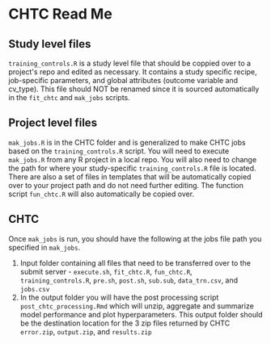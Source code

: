 # CHTC Read Me

## Study level files 
`training_controls.R` is a study level file that should be coppied over to a project's repo and edited as necessary. It contains a study specific recipe, job-specific parameters, and global attributes (outcome variable and cv_type). This file should NOT be renamed since it is sourced automatically in the `fit_chtc` and `mak_jobs` scripts.  

## Project level files
`mak_jobs.R` is in the CHTC folder and is generalized to make CHTC jobs based on the `training_controls.R` script. You will need to execute `mak_jobs.R` from any R project in a local repo. You will also need to change the path for where your study-specific `training_controls.R` file is located. There are also a set of files in templates that will be automatically copied over to your project path and do not need further editing. The function script `fun_chtc.R` will also automatically be copied over.  

## CHTC
Once `mak_jobs` is run, you should have the following at the jobs file path you specified in `mak_jobs`.
1. Input folder containing all files that need to be transferred over to the submit server - `execute.sh`, `fit_chtc.R`, `fun_chtc.R`, `training_controls.R`, `pre.sh`, `post.sh`, `sub.sub`, `data_trn.csv`, and `jobs.csv`
2. In the output folder you will have the post processing script `post_chtc_processing.Rmd` which will unzip, aggregate and summarize model performance and plot hyperparameters. This output folder should be the destination location for the 3 zip files returned by CHTC `error.zip`, `output.zip`, and `results.zip`
